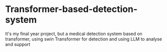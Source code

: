 # Transformer-based-detection-system
It's my final year project, but a medical detection system based on transformer, using swin Transformer for detection and using LLM to analyse and support

